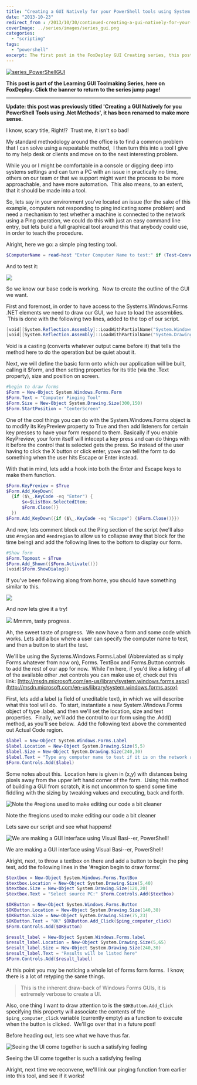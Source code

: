 ```yaml
---
title: "Creating a GUI Natively for your PowerShell tools using System.Windows.Forms"
date: "2013-10-23"
redirect_from : /2013/10/30/continued-creating-a-gui-natively-for-your-powershell-tools-using-net-methods
coverImage: ../series/images/series_gui.png
categories: 
  - "scripting"
tags: 
  - "powershell"
excerpt: The first post in the FoxDeploy GUI Creating series, this post is focused on making a GUI using Windows Forms!
---
```


[![series_PowerShellGUI](../series/images/series_gui.png)](/series/LearningGUIs)

**This post is part of the Learning GUI Toolmaking Series, here on FoxDeploy. Click the banner to return to the series jump page!**

* * *

**Update: this post was previously titled 'Creating a GUI Natively for you PowerShell Tools using .Net Methods', it has been renamed to make more sense.**

I know, scary title, Right!?  Trust me, it isn't so bad!

My standard methodology around the office is to find a common problem that I can solve using a repeatable method,  I then turn this into a tool I give to my help desk or clients and move on to the next interesting problem.

While you or I might be comfortable in a console or digging deep into systems settings and can turn a PC with an issue in practically no time, others on our team or that we support might want the process to be more approachable, and have more automation.  This also means, to an extent, that it should be made into a tool.

So, lets say in your environment you've located an issue (for the sake of this example, computers not responding to ping indicating some problem) and need a mechanism to test whether a machine is connected to the network using a Ping operation, we could do this with just an easy command line entry, but lets build a full graphical tool around this that anybody could use, in order to teach the procedure.

Alright, here we go: a simple ping testing tool.

```powershell
$ComputerName = read-host "Enter Computer Name to test:" if (Test-Connection $ComputerName -quiet -Count 2){ Write-Host -ForegroundColor Green "Computer $ComputerName has network connection" } Else{ Write-Host -ForegroundColor Red "Computer $ComputerName does not have network connection"}

```

And to test it:

![](../assets/images/2013/10/images/pingtool_01.png)

So we know our base code is working.  Now to create the outline of the GUI we want.

First and foremost, in order to have access to the Systems.Windows.Forms .NET elements we need to draw our GUI, we have to load the assemblies.  This is done with the following two lines, added to the top of our script.

```powershell
[void][System.Reflection.Assembly]::LoadWithPartialName("System.Windows.Forms") 
[void][System.Reflection.Assembly]::LoadWithPartialName("System.Drawing")
```

Void is a casting (converts whatever output came before it) that tells the method here to do the operation but be quiet about it.

Next, we will define the basic form onto which our application will be built, calling it $form, and then setting properties for its title (via the .Text property), size and position on screen.

```powershell
#begin to draw forms 
$Form = New-Object System.Windows.Forms.Form 
$Form.Text = "Computer Pinging Tool" 
$Form.Size = New-Object System.Drawing.Size(300,150) 
$Form.StartPosition = "CenterScreen"
```
One of the cool things you can do with the System.Windows.Forms object is to modify its KeyPreview property to True and then add listeners for certain key presses to have your form respond to them. Basically if you enable KeyPreview, your form itself will intecept a key press and can do things with it before the control that is selected gets the press. So instead of the user having to click the X button or click enter, yowe can tell the form to do something when the user hits Escape or Enter instead.

With that in mind, lets add a hook into both the Enter and Escape keys to make them function.

```powershell
$Form.KeyPreview = $True 
$Form.Add_KeyDown(
  {if ($\_.KeyCode -eq "Enter") {
      $x=$ListBox.SelectedItem;
      $Form.Close()}
  }) 
$Form.Add_KeyDown({if ($\_.KeyCode -eq "Escape") {$Form.Close()}})
```

And now, lets comment block out the Ping section of the script (we'll also use `#region` and `#endregion` to allow us to collapse away that block for the time being) and add the following lines to the bottom to display our form.
```powershell
#Show form 
$Form.Topmost = $True 
$Form.Add_Shown({$Form.Activate()}) 
[void]$Form.ShowDialog()
```

If you've been following along from home, you should have something similar to this.

![](../assets/images/2013/10/images/pingtool_02.png)

And now lets give it a try!

![](../assets/images/2013/10/images/pingtool_03.png) Mmmm, tasty progress.

Ah, the sweet taste of progress.  We now have a form and some code which works. Lets add a box where a user can specify the computer name to test, and then a button to start the test.

We'll be using the Systems.Windows.Forms.Label (Abbreviated as simply Forms.whatever from now on), Forms. TextBox and Forms.Button controls to add the rest of our app for now.  While I'm here, if you'd like a listing of all of the available other .net controls you can make use of, check out this link: [http://msdn.microsoft.com/en-us/library/system.windows.forms.aspx](http://msdn.microsoft.com/en-us/library/system.windows.forms.aspx)

First, lets add a label (a field of uneditable text), in which we will describe what this tool will do.  To start, instantiate a new System.Windows.Forms object of type .label, and then we'll set the location, size and text properties.  Finally, we'll add the control to our form using the .Add() method, as you'll see below.  Add the following text above the commented out Actual Code region.

```powershell
$label = New-Object System.Windows.Forms.Label 
$label.Location = New-Object System.Drawing.Size(5,5) 
$label.Size = New-Object System.Drawing.Size(240,30) 
$label.Text = "Type any computer name to test if it is on the network and can respond to ping" 
$Form.Controls.Add($label)
```
Some notes about this.  Location here is given in (x,y) with distances being pixels away from the upper left hand corner of the form.  Using this method of building a GUI from scratch, it is not uncommon to spend some time fiddling with the sizing by tweaking values and executing, back and forth.

![Note the #regions used to make editing our code a bit cleaner](../assets/images/2013/10/images/pingtool_04.png) 

Note the #regions used to make editing our code a bit cleaner

Lets save our script and see what happens!

![We are making a GUI interface using Visual Basi--er, PowerShell!](../assets/images/2013/10/images/pingtool_05.png) 

We are making a GUI interface using Visual Basi--er, PowerShell!

Alright, next, to throw a textbox on there and add a button to begin the ping test, add the following lines in the '#region begin to draw forms'.

```powershell
$textbox = New-Object System.Windows.Forms.TextBox 
$textbox.Location = New-Object System.Drawing.Size(5,40) 
$textbox.Size = New-Object System.Drawing.Size(120,20) 
$textbox.Text = "Select source PC:" $Form.Controls.Add($textbox)

$OKButton = New-Object System.Windows.Forms.Button 
$OKButton.Location = New-Object System.Drawing.Size(140,38) 
$OKButton.Size = New-Object System.Drawing.Size(75,23) 
$OKButton.Text = "OK" $OKButton.Add_Click($ping_computer_click)
$Form.Controls.Add($OKButton)

$result_label = New-Object System.Windows.Forms.label 
$result_label.Location = New-Object System.Drawing.Size(5,65) 
$result_label.Size = New-Object System.Drawing.Size(240,30) 
$result_label.Text = "Results will be listed here" 
$Form.Controls.Add($result_label)
```
At this point you may be noticing a whole lot of forms form forms.  I know, there is a lot of retyping the same things.  
>This is the inherent draw-back of Windows Forms GUIs, it is extremely verbose to create a UI.

Also, one thing I want to draw attention to is the `$OKButton.Add_Click` specifying this property will associate the contents of the `$ping_computer_click` variable (currently empty) as a function to execute when the button is clicked.  We'll go over that in a future post!

Before heading out, lets see what we have thus far.

![Seeing the UI come together is such a satisfying feeling](../assets/images/2013/10/images/pingtool_06.png) 

Seeing the UI come together is such a satisfying feeling

Alright, next time we reconvene, we'll link our pinging function from earlier into this tool, and see if it works!